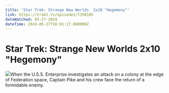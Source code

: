 ```yaml
---
title: 'Star Trek: Strange New Worlds  2x10 "Hegemony"' 
link: https://trakt.tv/episodes/7350185
dateWatched: 05-27-2024
dateTime: 2024-05-27T16:01:17.000000Z
---
```

# Star Trek: Strange New Worlds  2x10 "Hegemony"

![](https://walter.trakt.tv/images/episodes/007/350/185/screenshots/thumb/12c3c7f1c3.jpg)When the U.S.S. Enterprise investigates an attack on a colony at the edge of Federation space, Captain Pike and his crew face the return of a formidable enemy.